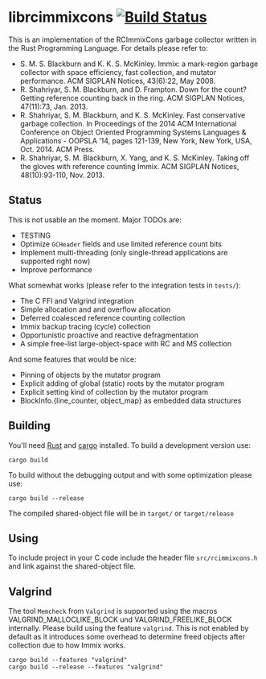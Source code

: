 librcimmixcons [![Build Status](https://travis-ci.org/lummax/librcimmixcons.svg?branch=master)](https://travis-ci.org/lummax/librcimmixcons)
==============

This is an implementation of the RCImmixCons garbage collector written in the
Rust Programming Language. For details please refer to:

- S. M. S. Blackburn and K. K. S. McKinley. Immix: a mark-region garbage
  collector with space efficiency, fast collection, and mutator performance.
  ACM SIGPLAN Notices, 43(6):22, May 2008.
- R. Shahriyar, S. M. Blackburn, and D. Frampton. Down for the count?  Getting
  reference counting back in the ring. ACM SIGPLAN Notices, 47(11):73, Jan.
  2013.
- R. Shahriyar, S. M. Blackburn, and K. S. McKinley. Fast conservative garbage
  collection. In Proceedings of the 2014 ACM International Conference on
  Object Oriented Programming Systems Languages & Applications - OOPSLA ’14,
  pages 121-139, New York, New York, USA, Oct. 2014. ACM Press.
- R. Shahriyar, S. M. Blackburn, X. Yang, and K. S. McKinley. Taking off the
  gloves with reference counting Immix. ACM SIGPLAN Notices, 48(10):93-110,
  Nov. 2013.

Status
------

This is not usable an the moment. Major TODOs are:

- TESTING
- Optimize `GCHeader` fields and use limited reference count bits
- Implement multi-threading (only single-thread applications are supported right now)
- Improve performance

What somewhat works (please refer to the integration tests in `tests/`):

- The C FFI and Valgrind integration
- Simple allocation and and overflow allocation
- Deferred coalesced reference counting collection
- Immix backup tracing (cycle) collection
- Opportunistic proactive and reactive defragmentation
- A simple free-list large-object-space with RC and MS collection

And some features that would be nice:

- Pinning of objects by the mutator program
- Explicit adding of global (static) roots by the mutator program
- Explicit setting kind of collection by the mutator program
- BlockInfo.{line_counter, object_map} as embedded data structures

Building
--------

You'll need [Rust](http://rust-lang.org/) and [cargo](http://crates.io)
installed. To build a development version use:

```
cargo build
```

To build without the debugging output and with some optimization please
use:

```
cargo build --release
```

The compiled shared-object file will be in `target/` or `target/release`

Using
-----

To include project in your C code include the header file `src/rcimmixcons.h`
and link against the shared-object file.

Valgrind
--------

The tool `Memcheck` from `Valgrind` is supported using the macros
VALGRIND_MALLOCLIKE_BLOCK und VALGRIND_FREELIKE_BLOCK internally. Please build
using the feature `valgrind`. This is not enabled by default as it introduces
some overhead to determine freed objects after collection due to how Immix
works.

```
cargo build --features "valgrind"
cargo build --release --features "valgrind"
```
